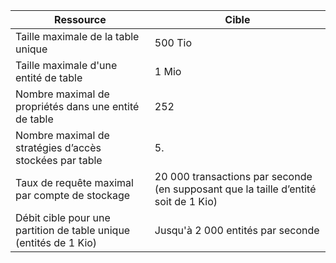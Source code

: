 | Ressource | Cible |
|----------|---------------|
| Taille maximale de la table unique | 500 Tio |
| Taille maximale d'une entité de table | 1 Mio |
| Nombre maximal de propriétés dans une entité de table | 252 |
| Nombre maximal de stratégies d’accès stockées par table | 5. |
| Taux de requête maximal par compte de stockage | 20 000 transactions par seconde (en supposant que la taille d’entité soit de 1 Kio) |
| Débit cible pour une partition de table unique (entités de 1 Kio) | Jusqu'à 2 000 entités par seconde |